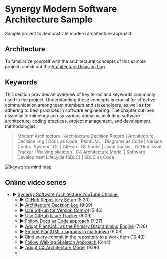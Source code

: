 # Synergy Modern Software Architecture Sample

Sample project to demonstrate modern architecture approach

## Architecture

To familiarize yourself with the architectural concepts of this sample project, 
check out the [Architecture Decision Log](docs/architecture/Architecture%20Decision%20Log.md)

## Keywords

This section provides an overview of key terms and keywords commonly used in the project.
Understanding these concepts is crucial for effective communication among team members and stakeholders,
as well as for adhering to best practices in software engineering. 
The chapter outlines essential terminology across various domains, 
including software architecture, coding practices, project management, and development methodologies.

> Modern Architecture |
> Architecture Decision Record | Architecture Decision Log |
> Docs as Code | PlantUML | Diagrams as Code |
> Version Control System | Git | GitHub | Git hooks |
> Issue tracker | GitHub Issue Tracker |
> Walking skeleton | C4 Architecture Model |
> Software Development Lifecycle (SDLC) | SDLC as Code |

<!--
```plantuml
@startmindmap

title Keywords mind map

* Synergy Modern Architecture

-- Process
---_ Version Control System
----_ Git
---_ Issue tracker
----_ GitHub Issues
---_ Software Development Lifecycle (SDLC)
---_ SDLC as Code

-- Tools
---_ GitHub
---_ Git hooks
---_ PlantUML

++ Documentation
+++_ Docs As Code
+++_ Diagrams as Code

++ Architecture
+++_ Architecture Decision Log
+++_ Architecture Decision Record
+++_ Walking skeleton 
+++_ C4 Architecture Model

@endmindmap
```
-->
![keywords mind map](https://www.plantuml.com/plantuml/png/V95BJiCm48RtbNg7MG9LTXoWLIf1HIfLXCUoCiuqjU9ugl64AcTZmP6u0dOIYtR3plw_Vzu_NzzBBugbDQvgrMa-cy_4Y4LumlvCN7c812Pq1sNlaEiUjbGXErYnFXf1BHrZD6GPx9WqUX_VsHxUaBqX1pavOR8XtWks0mpqmSZastZV8GWhtI1VuCVkOsGfOKa7EIj6MECdMZgrw0GASq3Twz3sJRakyjla3MzGFXIlKdSlH3Qb6jF_VU18r2Iuiyh9wxQ8SOi5h4btiPIIC4rK5lkeULYbzADaLCsgzPTLG_JrcWRdfHHcqMPOKq7rl_mPTJZAP7bNjZ6k1j-WHGbqqlFxw-XuAnixMM8uSZhqBm000F__0m00) <!-- ← Generated image link. Do NOT modify it manually. -->

## Online video series

* ▶️ [Synergy Software Architecture YouTube Channel](https://www.youtube.com/channel/UCTildHeLP4HoQVexsdrrHLA)
  * ▶️ [GitHub Repository Setup](https://www.youtube.com/watch?v=1xpCQnlqwFE) (5:20)
  * ▶️ [Architecture Decision Log](https://www.youtube.com/watch?v=td3vERoL_KQ) (9:39)
  * ▶️ [Use GitHub for Version Control](https://youtu.be/YZxJj41nQ7A) (5:46)
  * ▶️ [Use GitHub Issue Tracker](https://youtu.be/7S1QSb9skfw) (8:09)
  * ▶️ [Follow Docs as Code approach](https://youtu.be/pv0rfyymEwY) (7:27)
  * ▶️ [Adopt PlantUML as the Primary Diagramming Engine](https://youtu.be/x99410rf_nE) (7:26)
  * ▶️ [Embed PlantUML diagrams in markdown](https://youtu.be/i2aXJNo7owo) (9:09)
  * ▶️ [Bind every commit in the repository to a work item](https://youtu.be/-6X551gnXR0) (10:43)
  * ▶️ [Follow Walking Skeleton Approach](https://youtu.be/xYyhNfAkV-A) (6:44)
  * ▶️ [Adopt C4 Architecture Model](https://youtu.be/3HncZiD_29o) (9:06)
  * [//]: # (TODO Add video link here)